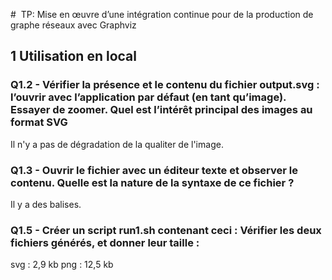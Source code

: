 #  TP: Mise en œuvre d’une intégration continue pour de la production de graphe réseaux avec Graphviz

## 1 Utilisation en local

### Q1.2 - Vérifier la présence et le contenu du fichier output.svg : l’ouvrir avec l’application par défaut (en tant qu’image). Essayer de zoomer. Quel est l’intérêt principal des images au format SVG 

Il n'y a pas de dégradation de la qualiter de l'image. 

### Q1.3 - Ouvrir le fichier avec un éditeur texte et observer le contenu. Quelle est la nature de la syntaxe de ce fichier ?

Il y a des balises. 

### Q1.5 - Créer un script run1.sh contenant ceci : Vérifier les deux fichiers générés, et donner leur taille :

svg : 2,9 kb
png : 12,5 kb
